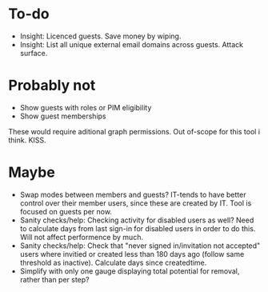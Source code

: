 # To-do
* Insight: Licenced guests. Save money by wiping.
* Insight: List all unique external email domains across guests. Attack surface.

# Probably not
* Show guests with roles or PIM eligibility
* Show guest memberships

These would require aditional graph permissions. Out of-scope for this tool i think. KISS.

# Maybe
* Swap modes between members and guests? IT-tends to have better control over their member users, since these are created by IT. Tool is focused on guests per now.
* Sanity checks/help: Checking activity for disabled users as well? Need to calculate days from last sign-in for disabled users in order to do this. Will not affect performence by much.
* Sanity checks/help: Check that "never signed in/invitation not accepted" users where invitied or created less than 180 days ago (follow same threshold as inactive). Calculate days since createdtime.
* Simplify with only one gauge displaying total potential for removal, rather than per step?
